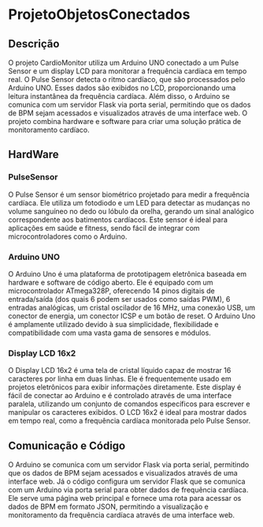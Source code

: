 # ProjetoObjetosConectados
## Descrição
O projeto CardioMonitor utiliza um Arduino UNO conectado a um Pulse Sensor e um display LCD para monitorar a frequência cardíaca em tempo real. O Pulse Sensor detecta o ritmo cardíaco, que são processados pelo Arduino UNO. Esses dados são exibidos no LCD, proporcionando uma leitura instantânea da frequência cardíaca. Além disso, o Arduino se comunica com um servidor Flask via porta serial, permitindo que os dados de BPM sejam acessados e visualizados através de uma interface web. O projeto combina hardware e software para criar uma solução prática de monitoramento cardíaco.
## HardWare
### PulseSensor
O Pulse Sensor é um sensor biométrico projetado para medir a frequência cardíaca. Ele utiliza um fotodiodo e um LED para detectar as mudanças no volume sanguíneo no dedo ou lóbulo da orelha, gerando um sinal analógico correspondente aos batimentos cardíacos. Este sensor é ideal para aplicações em saúde e fitness, sendo fácil de integrar com microcontroladores como o Arduino.
### Arduino UNO
O Arduino Uno é uma plataforma de prototipagem eletrônica baseada em hardware e software de código aberto. Ele é equipado com um microcontrolador ATmega328P, oferecendo 14 pinos digitais de entrada/saída (dos quais 6 podem ser usados como saídas PWM), 6 entradas analógicas, um cristal oscilador de 16 MHz, uma conexão USB, um conector de energia, um conector ICSP e um botão de reset. O Arduino Uno é amplamente utilizado devido à sua simplicidade, flexibilidade e compatibilidade com uma vasta gama de sensores e módulos.
### Display LCD 16x2
O Display LCD 16x2 é uma tela de cristal líquido capaz de mostrar 16 caracteres por linha em duas linhas. Ele é frequentemente usado em projetos eletrônicos para exibir informações diretamente. Este display é fácil de conectar ao Arduino e é controlado através de uma interface paralela, utilizando um conjunto de comandos específicos para escrever e manipular os caracteres exibidos. O LCD 16x2 é ideal para mostrar dados em tempo real, como a frequência cardíaca monitorada pelo Pulse Sensor.

## Comunicação e Código
O Arduino se comunica com um servidor Flask via porta serial, permitindo que os dados de BPM sejam acessados e visualizados através de uma interface web. Já o código configura um servidor Flask que se comunica com um Arduino via porta serial para obter dados de frequência cardíaca. Ele serve uma página web principal e fornece uma rota para acessar os dados de BPM em formato JSON, permitindo a visualização e monitoramento da frequência cardíaca através de uma interface web.
